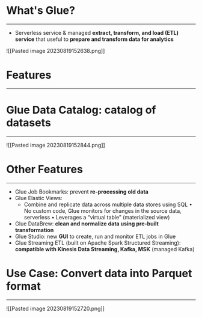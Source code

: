 # What's Glue?
---

* Serverless service & managed **extract, transform, and load (ETL) service** that  useful to **prepare and transform data for analytics**

![[Pasted image 20230819152638.png]]

# Features
---

# Glue Data Catalog: catalog of datasets
---

![[Pasted image 20230819152844.png]]

# Other Features
---

* Glue Job Bookmarks: prevent **re-processing old data**
* Glue Elastic Views:
	* Combine and replicate data across multiple data stores using SQL • No custom code, Glue monitors for changes in the source data, serverless • Leverages a “virtual table” (materialized view)
* Glue DataBrew: **clean and normalize data using pre-built transformation**
* Glue Studio: new **GUI** to create, run and monitor ETL jobs in Glue
* Glue Streaming ETL (built on Apache Spark Structured Streaming): **compatible with Kinesis Data Streaming, Kafka, MSK** (managed Kafka)
# Use Case: Convert data into Parquet format
---

![[Pasted image 20230819152720.png]]
